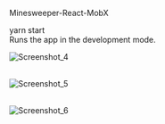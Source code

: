 Minesweeper-React-MobX

yarn start </br>
Runs the app in the development mode.

![Screenshot_4](https://user-images.githubusercontent.com/52967962/70863040-f668d200-1f54-11ea-82fd-84aebc4559f9.jpg) </br></br>


![Screenshot_5](https://user-images.githubusercontent.com/52967962/70863042-fd8fe000-1f54-11ea-8141-5864d3363aa3.jpg) </br></br>


![Screenshot_6](https://user-images.githubusercontent.com/52967962/70863045-02ed2a80-1f55-11ea-8b1e-7145a8ffacb2.jpg) </br></br>
